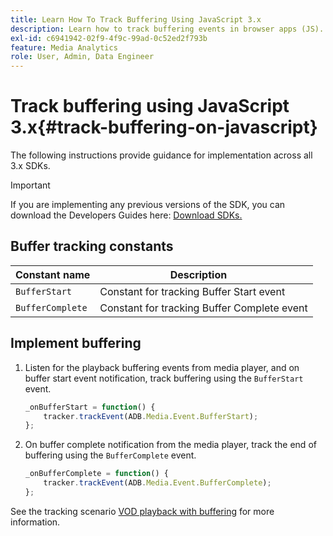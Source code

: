 ```yaml
---
title: Learn How To Track Buffering Using JavaScript 3.x
description: Learn how to track buffering events in browser apps (JS).
exl-id: c6941942-02f9-4f9c-99ad-0c52ed2f793b
feature: Media Analytics
role: User, Admin, Data Engineer
---
```

# Track buffering using JavaScript 3.x{#track-buffering-on-javascript}

The following instructions provide guidance for implementation across all 3.x SDKs. 

>[!IMPORTANT]
>
>If you are implementing any previous versions of the SDK, you can download the Developers Guides here: [Download SDKs.](/help/sdk-implement/download-sdks.md)

## Buffer tracking constants

|  Constant name  | Description&nbsp;&nbsp;&nbsp;&nbsp;  |
|---|---|
|  `BufferStart`  | Constant for tracking Buffer Start event  |
|  `BufferComplete`  | Constant for tracking Buffer Complete event  |

## Implement buffering

1. Listen for the playback buffering events from media player, and on buffer start event notification, track buffering using the `BufferStart` event.

   ```js
   _onBufferStart = function() {
       tracker.trackEvent(ADB.Media.Event.BufferStart);
   };
   ```

1. On buffer complete notification from the media player, track the end of buffering using the `BufferComplete` event.

   ```js
   _onBufferComplete = function() {
       tracker.trackEvent(ADB.Media.Event.BufferComplete);
   };
   ```

See the tracking scenario [VOD playback with buffering](/help/sdk-implement/tracking-scenarios/vod-buffering.md) for more information.
